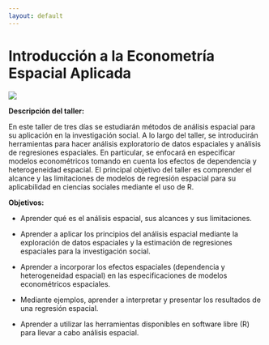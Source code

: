 ```yaml
---
layout: default
---
```


                                                                               


# Introducción a la Econometría Espacial Aplicada

![](https://github.com/ifarah/t/blob/main/assets/img/head.png)

**Descripción del taller:** 

En este taller de tres días se estudiarán métodos de análisis espacial para su aplicación en la investigación social. A lo largo del taller, se introducirán herramientas para hacer análisis exploratorio de datos espaciales y análisis de regresiones espaciales. En particular, se enfocará en especificar modelos econométricos tomando en cuenta los efectos de dependencia y heterogeneidad espacial. El principal objetivo del taller es comprender el alcance y las limitaciones de modelos de regresión espacial para su aplicabilidad en ciencias sociales mediante el uso de R.

**Objetivos:**  
-	Aprender qué es el análisis espacial, sus alcances y sus limitaciones.  

-	Aprender a aplicar los principios del análisis espacial mediante la exploración de datos espaciales y la estimación de regresiones espaciales para la investigación social.

-	Aprender a incorporar los efectos espaciales (dependencia y heterogeneidad espacial) en las especificaciones de modelos econométricos espaciales.

-	Mediante ejemplos, aprender a interpretar y presentar los resultados de una regresión espacial.

-	Aprender a utilizar las herramientas disponibles en software libre (R) para llevar a cabo análisis espacial. 



